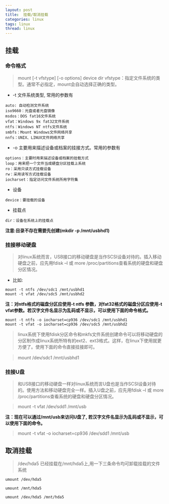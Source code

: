 ```yaml
---
layout: post
title:  挂载/取消挂载
categories: linux
tags: linux
thread: linux
---
```


## 挂载 
### 命令格式
> mount [-t vfstype] [-o options] device dir
> vfstype：指定文件系统的类型。通常不必指定，mount会自动选择正确的类型。

* -t 文件系统类型, 常用的参数有
```
auto: 自动检测文件系统
iso9660：光盘或者光盘镜像
msdos：DOS fat16文件系统
vfat：Windows 9x fat32文件系统
ntfs：Windows NT ntfs文件系统
smbfs：Mount Windows文件网络共享
nnfs：UNIX、LINUX文件网络共享
```

* -o 主要用来描述设备或档案的挂接方式。常用的参数有
```
options：主要时用来描述设备或档案的挂载方式
loop：用来把一个文件当成硬盘分区挂载上系统
ro：采用只读方式挂载设备
rw：采用读写方式挂载设备
iocharset：指定访问文件系统所用字符集
```

* 设备
```
device：要挂载的设备
```

* 挂载点
```
dir：设备在系统上的挂载点
```
**注意:目录不存在需要先创建(mkdir -p /mnt/usbhd1)**

### 挂接移动硬盘
> 对linux系统而言，USB接口的移动硬盘是当作SCSI设备对待的。插入移动硬盘之前，应先用fdisk –l 或 more /proc/partitions查看系统的硬盘和硬盘分区情况。

* 比如:
```
mount -t ntfs /dev/sdc1 /mnt/usbhd1
mount -t vfat /dev/sdc5 /mnt/usbhd2
```
**注：对ntfs格式的磁盘分区应使用-t ntfs 参数，对fat32格式的磁盘分区应使用-t vfat参数。若汉字文件名显示为乱码或不显示，可以使用下面的命令格式。**
```
mount -t ntfs -o iocharset=cp936 /dev/sdc1 /mnt/usbhd1
mount -t vfat -o iocharset=cp936 /dev/sdc5 /mnt/usbhd2
```

> linux系统下使用fdisk分区命令和mkfs文件系统创建命令可以将移动硬盘的分区制作成linux系统所特有的ext2、ext3格式。这样，在linux下使用就更方便了。使用下面的命令直接挂接即可。


> mount /dev/sdc1 /mnt/usbhd1　　　


### 挂接U盘
> 和USB接口的移动硬盘一样对linux系统而言U盘也是当作SCSI设备对待的。使用方法和移动硬盘完全一样。插入U盘之前，应先用fdisk –l 或 more /proc/partitions查看系统的硬盘和硬盘分区情况。

> mount -t vfat /dev/sdd1 /mnt/usb

**注：现在可以通过/mnt/usb来访问U盘了, 若汉字文件名显示为乱码或不显示，可以使用下面的命令。**
> mount -t vfat -o iocharset=cp936 /dev/sdd1 /mnt/usb

## 取消挂载
> /dev/hda5 已经挂载在/mnt/hda5上,用一下三条命令均可卸载挂载的文件系统
```
umount /dev/hda5

umount /mnt/hda5

umount /dev/hda5 /mnt/hda5
```
